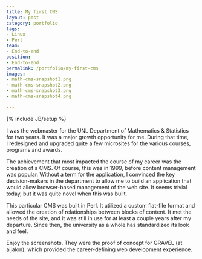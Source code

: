 ```yaml
---
title: My first CMS
layout: post
category: portfolio
tags:
- Linux
- Perl
team:
- End-to-end
position:
- End-to-end
permalink: /portfolio/my-first-cms
images:
- math-cms-snapshot1.png
- math-cms-snapshot2.png
- math-cms-snapshot3.png
- math-cms-snapshot4.png

---
```

{% include JB/setup %}
<div id="node-28" class="node node-portfolio node-promoted">
  <div class="content clearfix">
    <div class="field field-name-body field-type-text-with-summary field-label-hidden"><div class="field-items"><div class="field-item even"><p>I was the webmaster for the UNL Department of Mathematics &amp; Statistics for two years. It was a major growth opportunity for me. During that time, I redesigned and upgraded quite a few microsites for the various courses, programs and awards.</p>
<p>The achievement that most impacted the course of my career was the creation of a CMS. Of course, this was in 1999, before content management was popular. Without a term for the application, I convinced the key decision-makers in the department to allow me to build an application that would allow browser-based management of the web site. It seems trivial today, but it was quite novel when this was built.</p>
<p>This particular CMS was built in Perl. It utilized a custom flat-file format and allowed the creation of relationships between blocks of content. It met the needs of the site, and it was still in use for at least a couple years after my departure. Since then, the university as a whole has standardized its look and feel.</p>
<p>Enjoy the screenshots. They were the proof of concept for GRAVEL (at aijalon), which provided the career-defining web development experience.</p>
</div></div></div>  </div>
</div>
